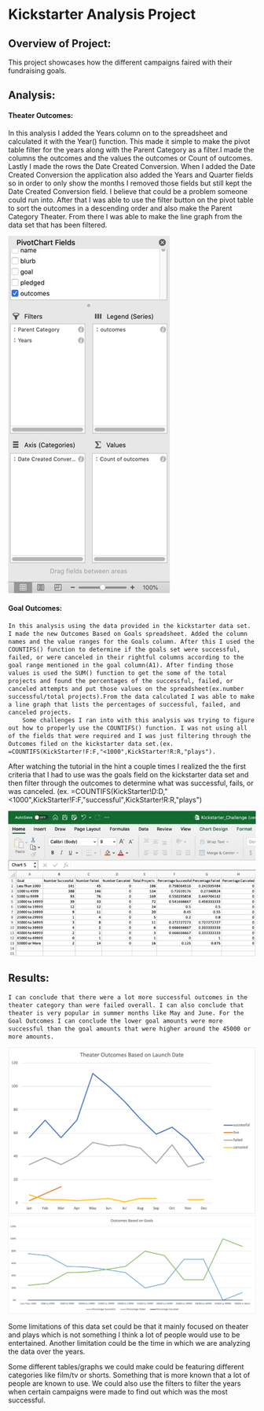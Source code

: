 # Kickstarter Analysis Project

## Overview of Project:
This project showcases how the different campaigns faired with their fundraising goals. 

## Analysis:
#### Theater Outcomes:
  In this analysis I added the Years column on to the spreadsheet and calculated it with the Year() function. This made it simple to make the pivot table filter for the years along with the Parent Category as a filter.I made the columns the outcomes and the values the outcomes or Count of outcomes. Lastly I made the rows the Date Created Conversion. When I added the Date Created Conversion the application also added the Years and Quarter fields so in order to only show the months I removed those fields but still kept the Date Created Conversion field. I believe that could be a problem someone could run into. After that I was able to use the filter button on the pivot table to sort the outcomes in a descending order and also make the Parent Category Theater. From there I was able to make the line graph from the data set that has been filtered. 
  
  ![Pivot Table](https://github.com/tianiedwards98/kickstarter-analysis/blob/main/resources/Image%2010-13-22%20at%2011.45%20AM.jpeg?raw=true)
  
#### Goal Outcomes:
	In this analysis using the data provided in the kickstarter data set. I made the new Outcomes Based on Goals spreadsheet. Added the column names and the value ranges for the Goals column. After this I used the COUNTIFS() function to determine if the goals set were successful, failed, or were canceled in their rightful columns according to the goal range mentioned in the goal column(A1). After finding those values is used the SUM() function to get the some of the total projects and found the percentages of the successful, failed, or canceled attempts and put those values on the spreadsheet(ex.number successful/total projects).From the data calculated I was able to make a line graph that lists the percentages of successful, failed, and canceled projects.
		Some challenges I ran into with this analysis was trying to figure out how to properly use the COUNTIFS() function. I was not using all of the fields that were required and I was just filtering through the Outcomes filed on the kickstarter data set.(ex. =COUNTIFS(KickStarter!F:F,"<1000",KickStarter!R:R,"plays"). 
After watching the tutorial in the hint a couple times I realized the the first criteria that I had to use was the goals field on the kickstarter data set and then filter through the outcomes to determine what was successful, fails, or was canceled. (ex. =COUNTIFS(KickStarter!$D:$D,"<1000",KickStarter!F:F,"successful",KickStarter!R:R,"plays")

![Graph](https://github.com/tianiedwards98/kickstarter-analysis/blob/main/resources/Image%2010-13-22%20at%2011.48%20AM.jpeg?raw=true)

## Results:

	I can conclude that there were a lot more successful outcomes in the theater category than were failed overall. I can also conclude that theater is very popular in summer months like May and June. For the Goal Outcomes I can conclude the lower goal amounts were more successful than the goal amounts that were higher around the 45000 or more amounts.
  
  ![Graph](https://github.com/tianiedwards98/kickstarter-analysis/blob/main/resources/Theater_Outcomes_vs_Launch.png?raw=true)
  ![Graph](https://github.com/tianiedwards98/kickstarter-analysis/blob/main/resources/Outcomes_vs_Goals.png?raw=true)
  
  Some limitations of this data set could be that it mainly focused on theater and plays which is not something I think a lot of people would use to be entertained. Another limitation could be the time in which we are analyzing the data over the years.

Some different tables/graphs we could make could be featuring different categories like film/tv or shorts. Something that is more known that a lot of people are known to use. We could also use the filters to filter the years when certain campaigns were made to find out  which was the most successful.
